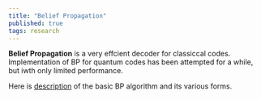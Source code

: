 ```yaml
---
title: "Belief Propagation"
published: true
tags: research
---
```


**Belief Propagation** is a very effcient decoder for classiccal codes. Implementation of BP for quantum codes has been attempted for a while, but iwth only limited performance.

Here is [description](/assets/bp003.html) of the basic BP algorithm and its various forms.

